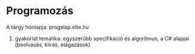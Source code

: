 # Programozás 

A tárgy honlapja: progalap.elte.hu

1. gyakorlat tematika: egyszerűbb specifikáció és algoritmus, a C# alapjai (beolvasás, kiírás, elágazások)


